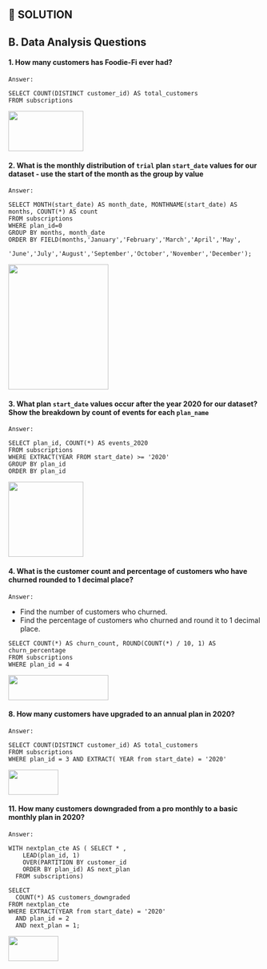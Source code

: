 ## 🎯 SOLUTION

## B. Data Analysis Questions

#### 1. How many customers has Foodie-Fi ever had?

``Answer:``

``` MYSQL
SELECT COUNT(DISTINCT customer_id) AS total_customers
FROM subscriptions
```
<img src="https://user-images.githubusercontent.com/49824841/148810466-65c7406b-5139-45b0-b514-65768698764e.png" width="150" height="80">

#### 2. What is the monthly distribution of ``trial`` plan ``start_date`` values for our dataset - use the start of the month as the group by value

``Answer:``

``` MYSQL
SELECT MONTH(start_date) AS month_date, MONTHNAME(start_date) AS months, COUNT(*) AS count
FROM subscriptions
WHERE plan_id=0
GROUP BY months, month_date
ORDER BY FIELD(months,'January','February','March','April','May',
				'June','July','August','September','October','November','December');
```

<img src="https://user-images.githubusercontent.com/49824841/148811332-75ace994-025f-46f7-8009-c7273b74fd97.png" width="200" height="250">

#### 3. What plan ``start_date`` values occur after the year 2020 for our dataset? Show the breakdown by count of events for each ``plan_name``

``Answer:``

```MYSQL
SELECT plan_id, COUNT(*) AS events_2020
FROM subscriptions
WHERE EXTRACT(YEAR FROM start_date) >= '2020'
GROUP BY plan_id
ORDER BY plan_id
```

<img src="https://user-images.githubusercontent.com/49824841/148811855-6be3acc1-25ca-41a4-b3f6-edcc235f6496.png" width="150" height="150">

#### 4. What is the customer count and percentage of customers who have churned rounded to 1 decimal place?

``Answer:``

- Find the number of customers who churned.
- Find the percentage of customers who churned and round it to 1 decimal place.

``` MYSQL
SELECT COUNT(*) AS churn_count, ROUND(COUNT(*) / 10, 1) AS churn_percentage
FROM subscriptions 
WHERE plan_id = 4
```

<img src="https://user-images.githubusercontent.com/49824841/148815279-e0ece226-5699-48d4-8026-e08f2952db80.png" width="200" height="50">

#### 8. How many customers have upgraded to an annual plan in 2020?

``Answer:``

``` MYSQL
SELECT COUNT(DISTINCT customer_id) AS total_customers
FROM subscriptions
WHERE plan_id = 3 AND EXTRACT( YEAR from start_date) = '2020'
```

<img src="https://user-images.githubusercontent.com/49824841/148815993-f6f29863-0501-4bb4-99fd-eb248a423428.png" width="100" height="50">

#### 11. How many customers downgraded from a pro monthly to a basic monthly plan in 2020?

``Answer:``

``` MYSQL
WITH nextplan_cte AS ( SELECT * ,
    LEAD(plan_id, 1) 
    OVER(PARTITION BY customer_id 
	ORDER BY plan_id) AS next_plan
  FROM subscriptions)

SELECT 
  COUNT(*) AS customers_downgraded
FROM nextplan_cte
WHERE EXTRACT(YEAR from start_date) = '2020'
  AND plan_id = 2 
  AND next_plan = 1;
```

<img src="https://user-images.githubusercontent.com/49824841/148816455-c0d91e4c-167f-40a4-9896-bcd9fc15ef5a.png" width="100" height="50">
